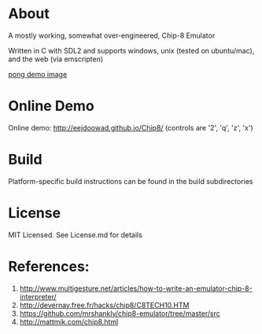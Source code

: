 # About

A mostly working, somewhat over-engineered, Chip-8 Emulator

Written in C with SDL2 and supports windows, unix (tested on ubuntu/mac), and the web (via emscripten)

[pong demo image](http://eejdoowad.github.io/Chip8/pong_demo_img.PNG)

# Online Demo

Online demo: http://eejdoowad.github.io/Chip8/ (controls are '2', 'q', 'z', 'x')

# Build

Platform-specific build instructions can be found in the build subdirectories

# License

MIT Licensed. See License.md for details

# References:

1. http://www.multigesture.net/articles/how-to-write-an-emulator-chip-8-interpreter/
2. http://devernay.free.fr/hacks/chip8/C8TECH10.HTM
3. https://github.com/mrshankly/chip8-emulator/tree/master/src
4. http://mattmik.com/chip8.html
